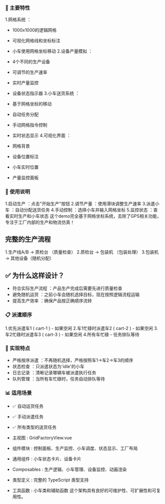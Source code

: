 ### 🎯 主要特性
1.网格系统 ：
   - 1000x1000的逻辑网格
   - 可视化网格线和坐标标注
   - 小车使用网格坐标移动
2.设备产量模拟 ：
   
   - 4个不同的生产设备
   - 可调节的生产速率
   - 实时产量监控
   - 设备状态指示器
3.小车送货系统 ：
   
   - 基于网格坐标的移动
   - 自动任务分配
   - 手动网格指令控制
   - 实时状态显示
4.可视化界面 ：
   
   - 网格背景
   - 设备位置标注
   - 小车实时位置
   - 产量监控面板
### 📝 使用说明
1.启动生产 ：点击"开始生产"按钮
2.调节产量 ：使用滑块调整生产速率
3.派遣小车 ：自动分配送货任务
4.手动控制 ：选择小车并输入网格坐标
5.监控状态 ：查看实时生产和小车状态
这个demo完全基于网格坐标系统，去除了GPS相关功能，专注于工厂内部的生产和物流仿真！



##  完整的生产流程
1.生产线A/B → 质检台 （质量检查）
2.质检台 → 包装机 （包装处理）
3.包装机 → 其他设备（随机分配）
## ✅ 为什么这样设计？
- 符合实际生产流程 ：产品生产完成后需要先进行质量检查
- 避免随机运货 ：之前小车会随机选择目标，现在按照逻辑流程运输
- 提高生产效率 ：确保产品按正确顺序流转


### 📋 派遣顺序
1.优先派遣车1 ( cart-1 ) - 如果空闲
2.车1忙碌时派遣车2 ( cart-2 ) - 如果空闲
3.车2忙碌时派遣车3 ( cart-3 ) - 如果空闲
4.所有车忙碌 - 任务排队等待
### 🔧 实现特点
- 严格按序派遣 ：不再随机选择，严格按照车1→车2→车3的顺序
- 状态检查 ：只派遣状态为'idle'的小车
- 日志记录 ：清晰记录哪辆车被派遣执行任务
- 队列管理 ：当所有车忙碌时，任务自动排队等待
### 📊 适用场景
- ✅ 自动运货任务
- ✅ 手动派遣任务
- ✅ 所有类型的送货任务



- 主视图 : GridFactoryView.vue
- 组件模块 : 控制面板、生产监控、小车调度、状态显示、工厂布局
- 通用组件 : 小车状态卡片、设备卡片
- Composables : 生产逻辑、小车管理、设备监控、动画渲染
- 类型定义 : 完整的 TypeScript 类型支持
- 工具函数 : 小车类和辅助函数
这个架构具有良好的可维护性、可扩展性和可复用性。